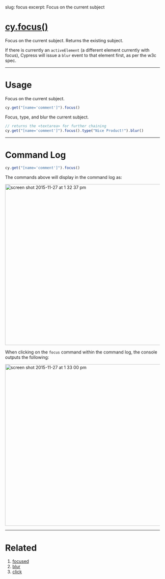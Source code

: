 slug: focus
excerpt: Focus on the current subject

# [cy.focus()](#usage)

Focus on the current subject. Returns the existing subject.

If there is currently an `activeElement` (a different element currently with focus), Cypress will issue a `blur` event to that element first, as per the w3c spec.

***

# Usage

Focus on the current subject.

```javascript
cy.get("[name='comment']").focus()
```

Focus, type, and blur the current subject.

```javascript
// returns the <textarea> for further chaining
cy.get("[name='comment']").focus().type("Nice Product!").blur()
```

***

# Command Log

```javascript
cy.get("[name='comment']").focus()
```

The commands above will display in the command log as:

<img width="524" alt="screen shot 2015-11-27 at 1 32 37 pm" src="https://cloud.githubusercontent.com/assets/1271364/11446856/6c2c36f4-950b-11e5-89c6-9bf14a448b23.png">

When clicking on the `focus` command within the command log, the console outputs the following:

<img width="526" alt="screen shot 2015-11-27 at 1 33 00 pm" src="https://cloud.githubusercontent.com/assets/1271364/11446857/703fa6c2-950b-11e5-9686-ce6b558cfd92.png">

***

# Related
1. [focused](http://on.cypress.io/api/focused)
2. [blur](http://on.cypress.io/api/blur)
2. [click](http://on.cypress.io/api/click)